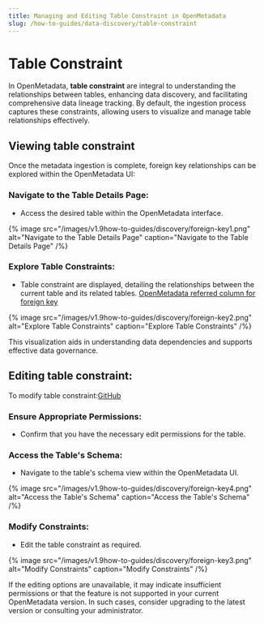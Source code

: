 ```yaml
---
title: Managing and Editing Table Constraint in OpenMetadata
slug: /how-to-guides/data-discovery/table-constraint
---
```


# Table Constraint

​In OpenMetadata, **table constraint** are integral to understanding the relationships between tables, enhancing data discovery, and facilitating comprehensive data lineage tracking. By default, the ingestion process captures these constraints, allowing users to visualize and manage table relationships effectively.​

## Viewing table constraint

Once the metadata ingestion is complete, foreign key relationships can be explored within the OpenMetadata UI:​

### Navigate to the Table Details Page:
- Access the desired table within the OpenMetadata interface.

{% image
src="/images/v1.9how-to-guides/discovery/foreign-key1.png"
alt="Navigate to the Table Details Page"
caption="Navigate to the Table Details Page"
/%}

### Explore Table Constraints:
- Table constraint are displayed, detailing the relationships between the current table and its related tables. [OpenMetadata referred column for foreign key](https://github.com/open-metadata/OpenMetadata/issues/10583)

{% image
src="/images/v1.9how-to-guides/discovery/foreign-key2.png"
alt="Explore Table Constraints"
caption="Explore Table Constraints"
/%}

This visualization aids in understanding data dependencies and supports effective data governance.​

## Editing table constraint:

To modify table constraint:[​GitHub](https://github.com/open-metadata/OpenMetadata/issues/2895)

### Ensure Appropriate Permissions:
- Confirm that you have the necessary edit permissions for the table.​

### Access the Table's Schema:
- Navigate to the table's schema view within the OpenMetadata UI.​

{% image
src="/images/v1.9how-to-guides/discovery/foreign-key4.png"
alt="Access the Table's Schema"
caption="Access the Table's Schema"
/%}

### Modify Constraints:
- Edit the table constraint as required.​

{% image
src="/images/v1.9how-to-guides/discovery/foreign-key3.png"
alt="Modify Constraints"
caption="Modify Constraints"
/%}

If the editing options are unavailable, it may indicate insufficient permissions or that the feature is not supported in your current OpenMetadata version. In such cases, consider upgrading to the latest version or consulting your administrator.​
